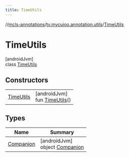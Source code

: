 ```yaml
---
title: TimeUtils
---
```

//[mcls-annotations](../../../index.html)/[tv.mycujoo.annotation.utils](../index.html)/[TimeUtils](index.html)



# TimeUtils



[androidJvm]\
class [TimeUtils](index.html)



## Constructors


| | |
|---|---|
| [TimeUtils](-time-utils.html) | [androidJvm]<br>fun [TimeUtils](-time-utils.html)() |


## Types


| Name | Summary |
|---|---|
| [Companion](-companion/index.html) | [androidJvm]<br>object [Companion](-companion/index.html) |

